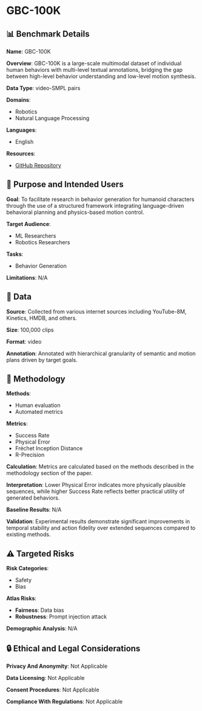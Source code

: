 # GBC-100K

## 📊 Benchmark Details

**Name**: GBC-100K

**Overview**: GBC-100K is a large-scale multimodal dataset of individual human behaviors with multi-level textual annotations, bridging the gap between high-level behavior understanding and low-level motion synthesis.

**Data Type**: video-SMPL pairs

**Domains**:
- Robotics
- Natural Language Processing

**Languages**:
- English

**Resources**:
- [GitHub Repository](https://github.com/user/repo)

## 🎯 Purpose and Intended Users

**Goal**: To facilitate research in behavior generation for humanoid characters through the use of a structured framework integrating language-driven behavioral planning and physics-based motion control.

**Target Audience**:
- ML Researchers
- Robotics Researchers

**Tasks**:
- Behavior Generation

**Limitations**: N/A

## 💾 Data

**Source**: Collected from various internet sources including YouTube-8M, Kinetics, HMDB, and others.

**Size**: 100,000 clips

**Format**: video

**Annotation**: Annotated with hierarchical granularity of semantic and motion plans driven by target goals.

## 🔬 Methodology

**Methods**:
- Human evaluation
- Automated metrics

**Metrics**:
- Success Rate
- Physical Error
- Fréchet Inception Distance
- R-Precision

**Calculation**: Metrics are calculated based on the methods described in the methodology section of the paper.

**Interpretation**: Lower Physical Error indicates more physically plausible sequences, while higher Success Rate reflects better practical utility of generated behaviors.

**Baseline Results**: N/A

**Validation**: Experimental results demonstrate significant improvements in temporal stability and action fidelity over extended sequences compared to existing methods.

## ⚠️ Targeted Risks

**Risk Categories**:
- Safety
- Bias

**Atlas Risks**:
- **Fairness**: Data bias
- **Robustness**: Prompt injection attack

**Demographic Analysis**: N/A

## 🔒 Ethical and Legal Considerations

**Privacy And Anonymity**: Not Applicable

**Data Licensing**: Not Applicable

**Consent Procedures**: Not Applicable

**Compliance With Regulations**: Not Applicable
